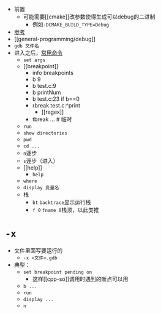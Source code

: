 - 前置
  - 可能需要[[cmake]]改参数使得生成可以debug的二进制
    - 例如`-DCMAKE_BUILD_TYPE=Debug`
- [参考](https://zhuanlan.zhihu.com/p/74897601)
- [[general-programming/debug]]
- `gdb 文件名`
- 进入之后，[常用命令](https://zhuanlan.zhihu.com/p/474736535)
    - `set args`
    - [[breakpoint]]
      - info breakpoints
      - b 9
      - b test.c:9
      - b printNum
      - b test.c:23 if b==0
      - rbreak test.c:^print
        - [[regex]]
      - tbreak ... # 临时
    - `run`
    - `show directories`
    - `pwd`
    - `cd ...`
    - `n`逐步
    - `s`逐步（进入）
    - [[help]]
      - `help`
    - `where`
    - `display 变量名`
    - 栈
      - `bt` `backtrace`显示运行栈
      - `f 0` `fname 0`栈顶，以此类推
# `-x`
- 文件里面写要运行的
  - `-x <文件>.gdb`
- 典型：
  - `set breakpoint pending on`
    - 这样[[cpp-so]]调用时遇到的断点可以用
  - `b ...`
  - `run`
  - `display ...`
  - `n`